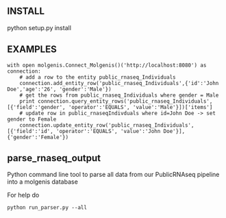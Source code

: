 
INSTALL
-------
python setup.py install

EXAMPLES
--------
```
with open molgenis.Connect_Molgenis()('http://localhost:8080') as connection:
    # add a row to the entity public_rnaseq_Individuals
    connection.add_entity_row('public_rnaseq_Individuals',{'id':'John Doe','age':'26', 'gender':'Male'})
    # get the rows from public_rnaseq_Individuals where gender = Male
    print connection.query_entity_rows('public_rnaseq_Individuals',[{'field':'gender', 'operator':'EQUALS', 'value':'Male'}])['items'] 
    # update row in public_rnaseqIndivduals where id=John Doe -> set gender to Female
    connection.update_entity_row('public_rnaseq_Individuals',[{'field':'id', 'operator':'EQUALS', 'value':'John Doe'}], {'gender':'Female'})  

```


parse_rnaseq_output
--------

Python command line tool to parse all data from our PublicRNAseq pipeline into a molgenis database

For help do

```
python run_parser.py --all
```
